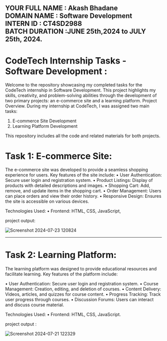                           
YOUR FULL NAME : Akash Bhadane   
DOMAIN NAME : Software Development         
INTERN ID : CT4SD2988                  
BATCH DURATION :JUNE 25th,2024 to JULY 25th, 2024.           
---------------------------------------------------------------------------------------------------------------------------------------------------------------------------------------------------------------------------                     
<h1> CodeTech Internship Tasks - Software Development : </h1>

Welcome to the repository showcasing my completed tasks for the CodeTech internship in Software Development.
This project highlights my skills, creativity, and problem-solving abilities through the development of two primary projects: an e-commerce site and a learning platform.
Project Overview.
During my internship at CodeTech, I was assigned two main tasks:

1.	E-commerce Site Development
2.	Learning Platform Development
   
This repository includes all the code and related materials for both projects.

<h1> Task 1: E-commerce Site: </h1> 

The e-commerce site was developed to provide a seamless shopping experience for users. Key features of the site include:
•	User Authentication: Secure user login and registration system.
•	Product Listings: Display of products with detailed descriptions and images.
•	Shopping Cart: Add, remove, and update items in the shopping cart.
•	Order Management: Users can place orders and view their order history.
•	Responsive Design: Ensures the site is accessible on various devices.

Technologies Used:
•	Frontend: HTML, CSS, JavaScript,

project output: 

![Screenshot 2024-07-23 120824](https://github.com/user-attachments/assets/061b3fa7-ca8f-416f-9e22-3516ef0c2c93)

_________________________________________________________________________________________________________________________________________________________________________
<h1> Task 2: Learning Platform: </h1>                                                                                                       

The learning platform was designed to provide educational resources and facilitate learning. Key features of the platform include:                               
                                                                                                                                                                          
•	User Authentication: Secure user login and registration system.
•	Course Management: Creation, editing, and deletion of courses.
•	Content Delivery: Videos, articles, and quizzes for course content.
•	Progress Tracking: Track user progress through courses.
•	Discussion Forums: Users can interact and discuss course material.

Technologies Used:
•	Frontend: HTML, CSS, JavaScript.

project output :  

![Screenshot 2024-07-21 122329](https://github.com/user-attachments/assets/bb266f29-874e-427a-9363-7f476c1ba56a)









